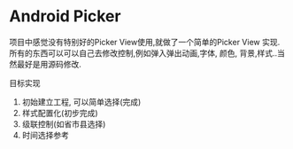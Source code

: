 # Android Picker

   项目中感觉没有特别好的Picker View使用,就做了一个简单的Picker View 实现. 
   所有的东西可以可以自己去修改控制,例如弹入弹出动画,字体, 颜色, 背景,样式..当然最好是用源码修改.
   
  目标实现
  1. 初始建立工程, 可以简单选择(完成)
  2. 样式配置化(初步完成)
  3. 级联控制(如省市县选择)
  4. 时间选择参考

